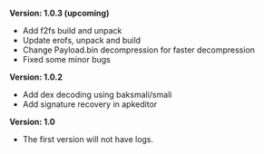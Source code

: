 **Version: 1.0.3 (upcoming)**

+ Add f2fs build and unpack
+ Update erofs, unpack and build
+ Change Payload.bin decompression for faster decompression
+ Fixed some minor bugs

**Version: 1.0.2**

+ Add dex decoding using baksmali/smali
+ Add signature recovery in apkeditor

**Version: 1.0**

+ The first version will not have logs.


